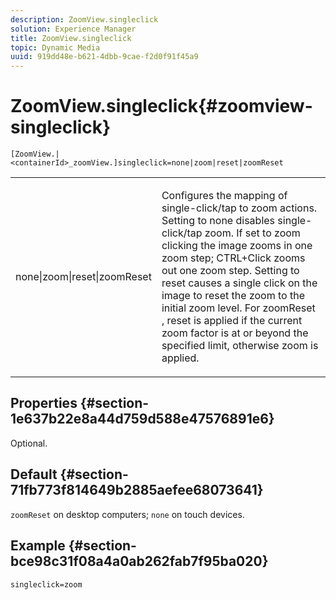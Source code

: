 ```yaml
---
description: ZoomView.singleclick
solution: Experience Manager
title: ZoomView.singleclick
topic: Dynamic Media
uuid: 919dd48e-b621-4dbb-9cae-f2d0f91f45a9
---
```


# ZoomView.singleclick{#zoomview-singleclick}

 `[ZoomView.|<containerId>_zoomView.]singleclick=none|zoom|reset|zoomReset`

<table id="table_82C9252157DB41B5B98505855975D2F5"> 
 <tbody> 
  <tr> 
   <td colname="col1"> <p> <span class="codeph"> none|zoom|reset|zoomReset </span> </p> </td> 
   <td colname="col2"> <p> Configures the mapping of single-click/tap to zoom actions. Setting to <span class="codeph"> none </span> disables single-click/tap zoom. If set to <span class="codeph"> zoom </span> clicking the image zooms in one zoom step; CTRL+Click zooms out one zoom step. Setting to <span class="codeph"> reset </span> causes a single click on the image to reset the zoom to the initial zoom level. For <span class="codeph"> zoomReset </span>, reset is applied if the current zoom factor is at or beyond the specified limit, otherwise zoom is applied. </p> </td> 
  </tr> 
 </tbody> 
</table>

## Properties {#section-1e637b22e8a44d759d588e47576891e6}

Optional.

## Default {#section-71fb773f814649b2885aefee68073641}

`zoomReset` on desktop computers; `none` on touch devices.

## Example {#section-bce98c31f08a4a0ab262fab7f95ba020}

`singleclick=zoom` 
